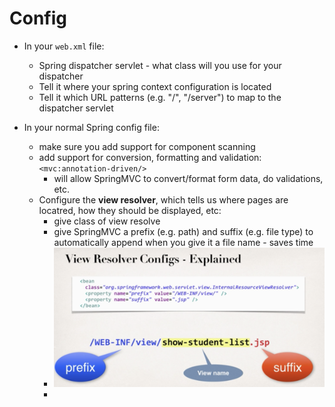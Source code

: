 # Config

* In your `web.xml` file:
  * Spring dispatcher servlet - what class will you use for your dispatcher
  * Tell it where your spring context configuration is located
  * Tell it which URL patterns (e.g. "/", "/server") to map to the dispatcher servlet


* In your normal Spring config file:
  - make sure you add support for component scanning
  - add support for conversion, formatting and validation: `<mvc:annotation-driven/>`
    - will allow SpringMVC to convert/format form data, do validations, etc.
  - Configure the **view resolver**, which tells us where pages are locatred, how they should be displayed, etc:
    - give class of view resolve
    - give SpringMVC a prefix (e.g. path) and suffix (e.g. file type) to automatically append when you give it a file name - saves time
    - ![prefix-suffix](images/2019/03/prefix-suffix.png)
    - 
